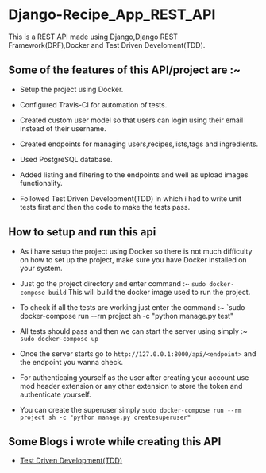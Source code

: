 # Django-Recipe_App_REST_API
This is a REST API made using Django,Django REST Framework(DRF),Docker and Test Driven Develoment(TDD).

## Some of the features of this API/project are :~

* Setup the project using Docker.

* Configured Travis-CI for automation of tests.

* Created custom user model so that users can login using their email instead of their username.

* Created endpoints for managing users,recipes,lists,tags and ingredients.

* Used PostgreSQL database.

* Added listing and filtering to the endpoints and well as upload images functionality.

* Followed Test Driven Development(TDD) in which i had to write unit tests first and then the code to make the tests pass.


## How to setup and run this api

* As i have setup the project using Docker so there is not much difficulty on how to set up the project, make sure you have Docker installed on your system.

* Just go the project directory and enter command :~ `sudo docker-compose build`  This will build the docker image used to run the project.

* To check if all the tests are working just enter the command :~ `sudo docker-compose run --rm project sh -c "python manage.py test"

* All tests should pass and then we can start the server using simply :~ `sudo docker-compose up`

* Once the server starts go to `http://127.0.0.1:8000/api/<endpoint>` and the endpoint you wanna check.

* For authenticaing yourself as the user after creating your account use mod header extension or any other extension to store the token and authenticate yourself.

* You can create the superuser simply `sudo docker-compose run --rm project sh -c "python manage.py createsuperuser"`


## Some Blogs i wrote while creating this API

* [Test Driven Development(TDD)](https://medium.com/@ksarthak4ever/test-driven-development-tdd-in-django-and-django-rest-framework-drf-a889a8068cb7)


